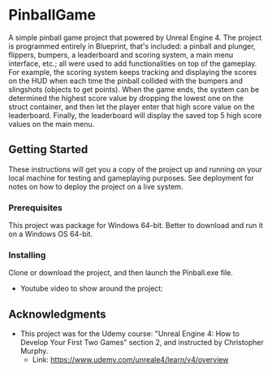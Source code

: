 # PinballGame
A simple pinball game project that powered by Unreal Engine 4. The project is programmed entirely in Blueprint, that's included: a pinball and plunger, flippers, bumpers, a leaderboard and scoring system, a main menu interface, etc.; all were used to add functionalities on top of the gameplay. For example, the scoring system keeps tracking and displaying the scores on the HUD when each time the pinball collided with the bumpers and slingshots (objects to get points). When the game ends, the system can be determined the highest score value by dropping the lowest one on the struct container, and then let the player enter that high score value on the leaderboard. Finally, the leaderboard will display the saved top 5 high score values on the main menu. 

## Getting Started
These instructions will get you a copy of the project up and running on your local machine for testing and gameplaying  purposes. See deployment for notes on how to deploy the project on a live system.

### Prerequisites
This project was package for Windows 64-bit. Better to download and run it on a Windows OS 64-bit.

### Installing
Clone or download the project, and then launch the Pinball.exe file.
* Youtube video to show around the project: 

## Acknowledgments 
* This project was for the Udemy course: "Unreal Engine 4: How to Develop Your First Two Games" section 2, and instructed by Christopher Murphy.
  * Link: https://www.udemy.com/unreale4/learn/v4/overview
